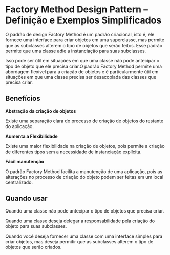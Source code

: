 # Factory Method Design Pattern – Definição e Exemplos Simplificados

O padrão de design Factory Method é um padrão criacional, isto é, ele fornece uma interface para criar objetos em uma superclasse, mas permite que as subclasses alterem o tipo de objetos que serão feitos. Esse padrão permite que uma classe adie a instanciação para suas subclasses.

Isso pode ser útil em situações em que uma classe não pode antecipar o tipo de objeto que ele precisa criar.O padrão Factory Method permite uma abordagem flexível para a criação de objetos e é particularmente útil em situações em que uma classe precisa ser desacoplada das classes que precisa criar.


## Benefícios

**Abstração da criação de objetos**

Existe uma separação clara do processo de criação de objetos do restante do aplicação.

**Aumenta a Flexibilidade**

Existe uma maior flexibilidade na criação de objetos, pois permite a criação de diferentes tipos sem a necessidade de instanciação explícita.

**Fácil manutenção**

O padrão Factory Method facilita a manutenção de uma aplicação, pois as alterações no processo de criação do objeto podem ser feitas em um local centralizado.


## Quando usar

Quando uma classe não pode antecipar o tipo de objetos que precisa criar.

Quando uma classe deseja delegar a responsabilidade pela criação do objeto para suas subclasses.

Quando você deseja fornecer uma classe com uma interface simples para criar objetos, mas deseja permitir que as subclasses alterem o tipo de objetos que serão criados.

